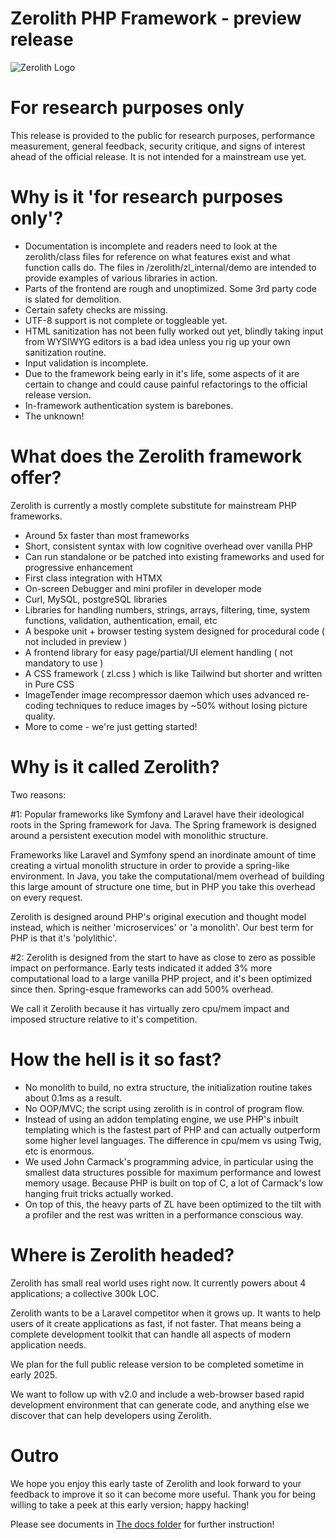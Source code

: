 # Zerolith PHP Framework - preview release

![Zerolith Logo](zerolith/zl_internal/docs/zerolith-sega-logo-preview-version.png)

# For research purposes only

This release is provided to the public for research purposes, performance measurement, general feedback, security critique, and signs of interest ahead of the official release. It is not intended for a mainstream use yet.

# Why is it 'for research purposes only'?

- Documentation is incomplete and readers need to look at the zerolith/class files for reference on what features exist and what function calls do. The files in /zerolith/zl_internal/demo are intended to provide examples of various libraries in action.
- Parts of the frontend are rough and unoptimized. Some 3rd party code is slated for demolition.
- Certain safety checks are missing.
- UTF-8 support is not complete or toggleable yet.
- HTML sanitization has not been fully worked out yet, blindly taking input from WYSIWYG editors is a bad idea unless you rig up your own sanitization routine.
- Input validation is incomplete.
- Due to the framework being early in it's life, some aspects of it are certain to change and could cause painful refactorings to the official release version.
- In-framework authentication system is barebones.
- The unknown!

# What does the Zerolith framework offer?

Zerolith is currently a mostly complete substitute for mainstream PHP frameworks.

- Around 5x faster than most frameworks
- Short, consistent syntax with low cognitive overhead over vanilla PHP
- Can run standalone or be patched into existing frameworks and used for progressive enhancement
- First class integration with HTMX
- On-screen Debugger and mini profiler in developer mode
- Curl, MySQL, postgreSQL libraries
- Libraries for handling numbers, strings, arrays, filtering, time, system functions, validation, authentication, email, etc
- A bespoke unit + browser testing system designed for procedural code ( not included in preview )
- A frontend library for easy page/partial/UI element handling ( not mandatory to use )
- A CSS framework ( zl.css ) which is like Tailwind but shorter and written in Pure CSS
- ImageTender image recompressor daemon which uses advanced re-coding techniques to reduce images by ~50% without losing picture quality.
- More to come - we're just getting started!

# Why is it called Zerolith?

Two reasons:

#1: Popular frameworks like Symfony and Laravel have their ideological roots in the Spring framework for Java. The Spring framework is designed around a persistent execution model with monolithic structure.

Frameworks like Laravel and Symfony spend an inordinate amount of time creating a virtual monolith structure in order to provide a spring-like environment. In Java, you take the computational/mem overhead of building this large amount of structure one time, but in PHP you take this overhead on every request.

Zerolith is designed around PHP's original execution and thought model instead, which is neither 'microservices' or 'a monolith'. Our best term for PHP is that it's
 'polylithic'.

#2: Zerolith is designed from the start to have as close to zero as possible impact on performance. Early tests indicated it added 3% more computational load to a large vanilla PHP project, and it's been optimized since then. Spring-esque frameworks can add 500% overhead.

We call it Zerolith because it has virtually zero cpu/mem impact and imposed structure relative to it's competition.

# How the hell is it so fast?

- No monolith to build, no extra structure, the initialization routine takes about 0.1ms as a result.
- No OOP/MVC; the script using zerolith is in control of program flow.
- Instead of using an addon templating engine, we use PHP's inbuilt templating which is the fastest part of PHP and can actually outperform some higher level languages. The difference in cpu/mem vs using Twig, etc is enormous.
- We used John Carmack's programming advice, in particular using the smallest data structures possible for maximum performance and lowest memory usage. Because PHP is built on top of C, a lot of Carmack's low hanging fruit tricks actually worked.
- On top of this, the heavy parts of ZL have been optimized to the tilt with a profiler and the rest was written in a performance conscious way.

# Where is Zerolith headed?

Zerolith has small real world uses right now. It currently powers about 4 applications; a collective 300k LOC.

Zerolith wants to be a Laravel competitor when it grows up. It wants to help users of it create applications as fast, if not faster.
That means being a complete development toolkit that can handle all aspects of modern application needs.

We plan for the full public release version to be completed sometime in early 2025.

We want to follow up with v2.0 and include a web-browser based rapid development environment that can generate code, and anything else we discover that can help developers using Zerolith.

# Outro

We hope you enjoy this early taste of Zerolith and look forward to your feedback to improve it so it can become more useful.
Thank you for being willing to take a peek at this early version; happy hacking!

Please see documents in [The docs folder](/zerolith/zl_internal/docs) for further instruction!
